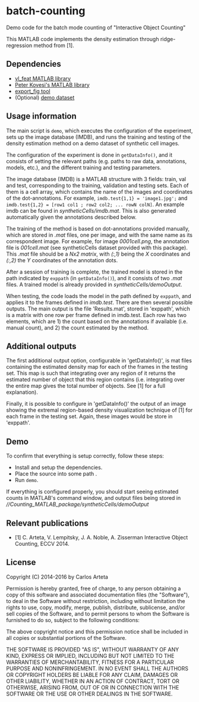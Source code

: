 # batch-counting
Demo code for the batch mode counting of "Interactive Object Counting"

This MATLAB code implements the density estimation through ridge-regression method 
from [1].
 
## Dependencies
 
* [vl_feat MATLAB library](http://www.vlfeat.org/) 
* [Peter Kovesi's MATLAB library](http://www.peterkovesi.com/matlabfns/index.html)
* [export_fig tool](https://uk.mathworks.com/matlabcentral/fileexchange/23629-export-fig) 
* (Optional) [demo dataset](http://www.robots.ox.ac.uk/~vgg/software/interactive_counting/syntheticCells.zip)

## Usage information

The main script is `demo`, which executes the configuration of the 
experiment, sets up the image database (IMDB), and runs the training and testing 
of the density estimation method on a demo dataset of synthetic cell images.
 
The configuration of the experiment is done in `getDataInfo()`, 
and it consists of setting the relevant paths (e.g. paths to raw data, annotations, 
models, etc.), and the different training and testing parameters. 
 
The image database (IMDB) is a MATLAB structure with 3 fields: train, val and test,
corresponding to the training, validation and testing sets. 
Each of them is a cell array, which contains the name of the images
and coordinates of the dot-annotations. 
For example, `imdb.test{1,1} = 'image1.jpg';` and `imdb.test{1,2} = [row1 col1 ; row2 col2; ... rowN colN]`.
An example imdb can be found in *syntheticCells/imdb.mat*.
This is also generated automatically given the annotations described below.
 
The training of the method is based on dot-annotations provided manually, 
which are stored in *.mat* files, one per image, and with the same name as its correspondent image. 
For example, for image *0001cell.png*, the annotation file is *001cell.mat* (see syntheticCells dataset provided with this package).
This *.mat* file should be a *Nx2 matrix*, with *(:,1)* being the *X* coordinates and *(:,2)* the *Y* coordinates of the annotation dots.
 
After a session of training is complete, the trained model is stored in 
the path indicated by `exppath` (in `getDataInfo()`), and it consists
of two *.mat* files. A trained model is already provided in *syntheticCells/demoOutput*.
 
When testing, the code loads the model in the path defined by `exppath`, 
and applies it to the frames defined in *imdb.test*. There are then several possible outputs. 
The main output is the file 'Results.mat', stored in 'exppath', which is a matrix with one row per frame defined in imdb.test. 
Each row has two elements, which are 1) the count based on the annotations if available (i.e. manual count), and 2) the count estimated by the method. 
 
## Additional outputs

The first additional output option, configurable in 'getDataInfo()', is mat files
containing the estimated density map for each of the frames in the testing set.
This map is such that integrating over any region of it returns the estimated 
number of object that this region contains (i.e. integrating over the entire
map gives the total number of objects. See [1] for a full explanation). 

Finally, it is possible to configure in 'getDataInfo()' the output of an image showing 
the extremal region-based density visualization technique of [1] for each frame in the testing set.
Again, these images would be store in 'exppath'.
 
## Demo
 
To confirm that everything is setup correctly, follow these steps:
 
* Install and setup the dependencies.
* Place the source into some path <rootpath>. 
* Run `demo`. 
 
If everything is configured properly, you should start seeing estimated 
counts in MATLAB's command window, and output files being stored in 
*/<rootpath>/Counting_MATLAB_package/syntheticCells/demoOutput*
 
## Relevant publications

* [1] C. Arteta, V. Lempitsky, J. A. Noble, A. Zisserman
Interactive Object Counting, ECCV 2014.

## License

Copyright (C) 2014-2016 by Carlos Arteta

Permission is hereby granted, free of charge, to any person obtaining a copy
of this software and associated documentation files (the "Software"), to deal
in the Software without restriction, including without limitation the rights
to use, copy, modify, merge, publish, distribute, sublicense, and/or sell
copies of the Software, and to permit persons to whom the Software is
furnished to do so, subject to the following conditions:

The above copyright notice and this permission notice shall be included in
all copies or substantial portions of the Software.

THE SOFTWARE IS PROVIDED "AS IS", WITHOUT WARRANTY OF ANY KIND, EXPRESS OR
IMPLIED, INCLUDING BUT NOT LIMITED TO THE WARRANTIES OF MERCHANTABILITY,
FITNESS FOR A PARTICULAR PURPOSE AND NONINFRINGEMENT. IN NO EVENT SHALL THE
AUTHORS OR COPYRIGHT HOLDERS BE LIABLE FOR ANY CLAIM, DAMAGES OR OTHER
LIABILITY, WHETHER IN AN ACTION OF CONTRACT, TORT OR OTHERWISE, ARISING FROM,
OUT OF OR IN CONNECTION WITH THE SOFTWARE OR THE USE OR OTHER DEALINGS IN
THE SOFTWARE.


